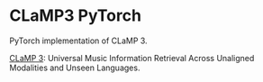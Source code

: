 # CLaMP3 PyTorch

PyTorch implementation of CLaMP 3.

[CLaMP 3](https://arxiv.org/abs/2502.10362): Universal Music Information Retrieval Across Unaligned Modalities and Unseen Languages.
